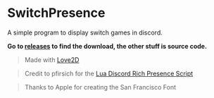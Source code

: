 # SwitchPresence
A simple program to display switch games in discord.

**Go to [releases](https://github.com/etstringy/switchpresence/releases) to find the download, the other stuff is source code.**

>Made with [Love2D](http://love2d.org)

>Credit to pfirsich for the [Lua Discord Rich Presence Script](https://github.com/pfirsich/lua-discordRPC)

>Thanks to Apple for creating the San Francisco Font
